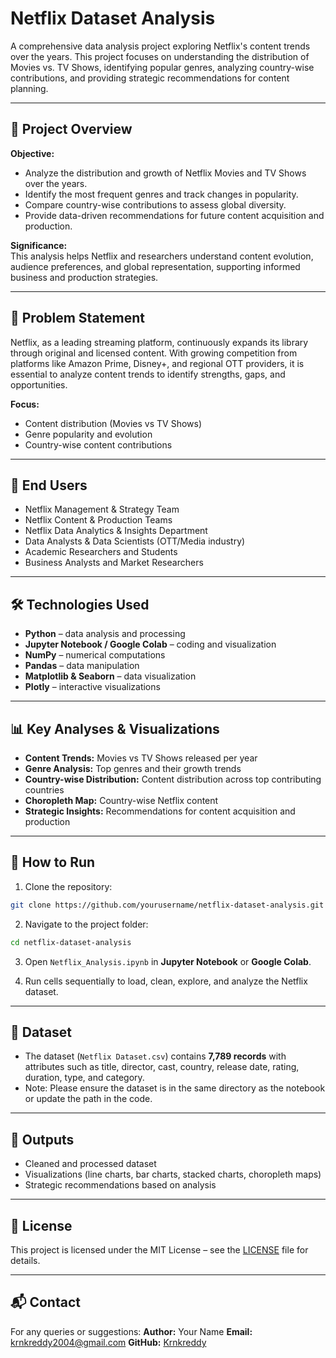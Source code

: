 # Netflix Dataset Analysis

A comprehensive data analysis project exploring Netflix's content trends over the years. This project focuses on understanding the distribution of Movies vs. TV Shows, identifying popular genres, analyzing country-wise contributions, and providing strategic recommendations for content planning.

---

## 📂 Project Overview

**Objective:**  
- Analyze the distribution and growth of Netflix Movies and TV Shows over the years.  
- Identify the most frequent genres and track changes in popularity.  
- Compare country-wise contributions to assess global diversity.  
- Provide data-driven recommendations for future content acquisition and production.

**Significance:**  
This analysis helps Netflix and researchers understand content evolution, audience preferences, and global representation, supporting informed business and production strategies.

---

## 🎯 Problem Statement

Netflix, as a leading streaming platform, continuously expands its library through original and licensed content. With growing competition from platforms like Amazon Prime, Disney+, and regional OTT providers, it is essential to analyze content trends to identify strengths, gaps, and opportunities.  

**Focus:**  
- Content distribution (Movies vs TV Shows)  
- Genre popularity and evolution  
- Country-wise content contributions  

---

## 👥 End Users

- Netflix Management & Strategy Team  
- Netflix Content & Production Teams  
- Netflix Data Analytics & Insights Department  
- Data Analysts & Data Scientists (OTT/Media industry)  
- Academic Researchers and Students  
- Business Analysts and Market Researchers  

---

## 🛠 Technologies Used

- **Python** – data analysis and processing  
- **Jupyter Notebook / Google Colab** – coding and visualization  
- **NumPy** – numerical computations  
- **Pandas** – data manipulation  
- **Matplotlib & Seaborn** – data visualization  
- **Plotly** – interactive visualizations  

---

## 📊 Key Analyses & Visualizations

- **Content Trends:** Movies vs TV Shows released per year  
- **Genre Analysis:** Top genres and their growth trends  
- **Country-wise Distribution:** Content distribution across top contributing countries  
- **Choropleth Map:** Country-wise Netflix content  
- **Strategic Insights:** Recommendations for content acquisition and production  

---

## 🚀 How to Run

1. Clone the repository:  
```bash
git clone https://github.com/yourusername/netflix-dataset-analysis.git
````

2. Navigate to the project folder:

```bash
cd netflix-dataset-analysis
```

3. Open `Netflix_Analysis.ipynb` in **Jupyter Notebook** or **Google Colab**.

4. Run cells sequentially to load, clean, explore, and analyze the Netflix dataset.

---

## 📁 Dataset

* The dataset (`Netflix Dataset.csv`) contains **7,789 records** with attributes such as title, director, cast, country, release date, rating, duration, type, and category.
* Note: Please ensure the dataset is in the same directory as the notebook or update the path in the code.

---

## 📌 Outputs

* Cleaned and processed dataset
* Visualizations (line charts, bar charts, stacked charts, choropleth maps)
* Strategic recommendations based on analysis

---

## 📜 License

This project is licensed under the MIT License – see the [LICENSE](LICENSE) file for details.

---

## 📬 Contact

For any queries or suggestions:
**Author:** Your Name
**Email:** [krnkreddy2004@gmail.com](mailto:krnkreddy2004@gmail.com)
**GitHub:** [Krnkreddy](https://github.com/Krnkreddy)
